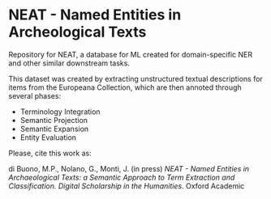 # NEAT - Named Entities in Archeological Texts
Repository for NEAT, a database for ML created for domain-specific NER and other similar downstream tasks.

This dataset was created by extracting unstructured textual descriptions for items from the Europeana Collection, which are then annoted through several phases:
*  Terminology Integration
*  Semantic Projection
*  Semantic Expansion
*  Entity Evaluation

Please, cite this work as:

di Buono, M.P., Nolano, G., Monti, J. (in press) _NEAT - Named Entities in Archaeological Texts: a Semantic Approach to Term Extraction and Classification. Digital Scholarship in the Humanities_. Oxford Academic
